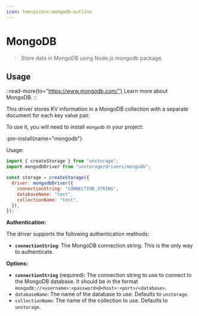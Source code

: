 ```yaml
---
icon: teenyicons:mongodb-outline
---
```


# MongoDB

> Store data in MongoDB using Node.js mongodb package.

## Usage

::read-more{to="https://www.mongodb.com/"}
Learn more about MongoDB.
::

This driver stores KV information in a MongoDB collection with a separate document for each key value pair.

To use it, you will need to install `mongodb` in your project:

:pm-install{name="mongodb"}

Usage:

```js
import { createStorage } from "unstorage";
import mongodbDriver from "unstorage/drivers/mongodb";

const storage = createStorage({
  driver: mongodbDriver({
    connectionString: "CONNECTION_STRING",
    databaseName: "test",
    collectionName: "test",
  }),
});
```

**Authentication:**

The driver supports the following authentication methods:

- **`connectionString`**: The MongoDB connection string. This is the only way to authenticate.

**Options:**

- **`connectionString`** (required): The connection string to use to connect to the MongoDB database. It should be in the format `mongodb://<username>:<password>@<host>:<port>/<database>`.
- `databaseName`: The name of the database to use. Defaults to `unstorage`.
- `collectionName`: The name of the collection to use. Defaults to `unstorage`.
